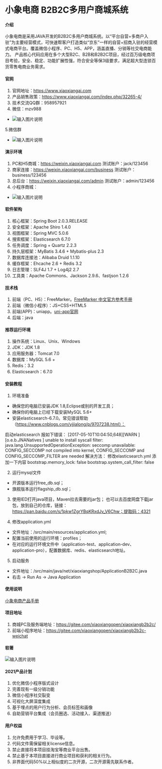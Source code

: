 #  小象电商 B2B2C多用户商城系统

#### 介绍
小象电商是采用JAVA开发的B2B2C多用户商城系统。以“平台自营+多商户入驻”为主要经营模式，可快速帮客户打造类似“京东”一样的自营+招商入驻的经营模式电商平台。覆盖微信小程序、PC、H5、APP，涵盖直播、分销等社交电商能力。
产品核心代码应用在多个大型B2C、B2B和B2B2C项目，经过百万级电商项目考验，安全、稳定、功能扩展性强，符合安全等保3级要求，满足超大型连锁百货零售电商业务需求。


#### 官网

1. 官网地址：https://www.xiaoxiangai.com
2. 产品销售政策：https://www.xiaoxiangai.com/index.php/32265-4/
3. 技术交流QQ群：958957921
4. 微信：mzv988
- ![输入图片说明](https://images.gitee.com/uploads/images/2021/0201/105231_685d973a_5325125.png "xiaoxiangopen.png")

5.微信群

- ![输入图片说明](https://images.gitee.com/uploads/images/2021/0304/144118_f525780d_8629837.png "微信截图_20210304143804.png")


#### 演示环境
1. PC和H5商城：https://weixin.xiaoxiangai.com 测试账户：jack/123456
2. 商家连接：https://weixin.xiaoxiangai.com/business  测试账户：business/123456
3. 总后台：https://weixin.xiaoxiangai.com/admin 测试账户：admin/123456
4. 小程序商城：
- ![输入图片说明](https://images.gitee.com/uploads/images/2021/0225/175527_375a7b51_5325125.jpeg "xiaoxiangweicha.png")



#### 软件架构
1. 核心框架：Spring Boot 2.0.3.RELEASE
2. 安全框架：Apache Shiro 1.4.0
3. 视图框架：Spring MVC 5.0.6
4. 搜索框架：Elasticsearch 6.7.0
5. 任务调度：Spring + Quartz 2.2.3
6. 持久层框架：MyBatis 3.4.6 + Mybatis-plus 2.3
7. 数据库连接池：Alibaba Druid 1.1.10
8. 缓存框架：Ehcache 2.6 + Redis 3.2
9. 日志管理：SLF4J 1.7 + Log4j2 2.7
10. 工具类：Apache Commons、Jackson 2.9.6、fastjson 1.2.6


#### 技术栈
1. 前端（PC、H5）：FreeMarker。[FreeMarker 中文官方参考手册](http://freemarker.foofun.cn/toc.html)
2. 前端（微信小程序）：JS+CSS+HTML5
3. 前端(APP)：uniapp。[uni-app官网](https://uniapp.dcloud.io/)
4. 后端：java 


#### 推荐运行环境
1. 操作系统：Linux、Unix、Windows
2. JDK：JDK 1.8
3. 应用服务器：Tomcat 7.0
4. 数据库：MySQL 5.6 +
5. Redis：3.2
6. Elasticsearch：6.7.0


#### 安装教程

1. 环境准备


- 确保您的电脑已安装JDK 1.8,Eclipse或别的开发工具；
- 确保你的电脑上已经下载安装MySQL 5.6+
- 安装elasticsearch-6.7.0。常见错误帮助（https://www.cnblogs.com/yijialong/p/9707238.html）：

启动elasticsearch 报如下错误：
[2017-05-10T10:04:50,648][WARN ][o.e.b.JNANatives         ] unable to install syscall filter: 
java.lang.UnsupportedOperationException: seccomp unavailable: CONFIG_SECCOMP not compiled into kernel, CONFIG_SECCOMP and CONFIG_SECCOMP_FILTER are needed
解决方法：
修改elasticsearch.yml 添加一下内容
bootstrap.memory_lock: false
bootstrap.system_call_filter: false

2. 运行mysql文件

- 开源版本运行free_db.sql； 
- 旗舰版本运行flagship_db.sql；


3. 使用IED打开java项目，Maven拉去需要的jar包；
    也可以去百度网盘下载jar包，放到自己的仓库，链接：https://pan.baidu.com/s/1pkw1ZgrYBqKRxdJv_V6Chw；提取码：4321 

4. 修改application.yml

- 文件地址：/src/main/resources/application.yml;
- 配置当前使用的运行环境：profiles；
- 在对应的运行环境文件中（application-test、application-dev、application-pro），配置数据库、redis、elasticsearch地址。


5. 启动服务

- 文件地址：/src/main/java/net/xiaoxiangshop/ApplicationB2B2C.java
- 右击 -> Run As -> Java Application


#### 使用说明
[小象电商产品手册](https://www.yuque.com/xiaoxiangai/b2b2c/)


#### 项目地址

1. 商城PC及服务端地址：https://gitee.com/xiaoxiangopen/xiaoxiangb2b2c/
2. 前端小程序地址：https://gitee.com/xiaoxiangopen/xiaoxiangb2b2c-weichat

#### 软著
![输入图片说明](https://images.gitee.com/uploads/images/2021/0201/103942_26048a33_5325125.png "b2b2c软著.png")


#### 2021产品计划
1. 优化微信小程序版式设计
2. 完善现有一级分销功能
3. 微信小程序社交裂变
4. 可视化大屏深度集成
5. 基于埋点的用户行为分析、会员标签和画像
6. 自助营销平台集成（会员圈选、活动接入、渠道推送）

#### 用户权益

1. 允许免费用于学习、毕设等。
2. 代码文件需保留相关license信息。
3. 禁止直接将本项目挂淘宝等商业平台出售。
4. 禁止基于本项目直接进行商业项目和获利的相关行为。
5. 非界面代码50%以上相似度的二次开源，二次开源需先联系作者。
